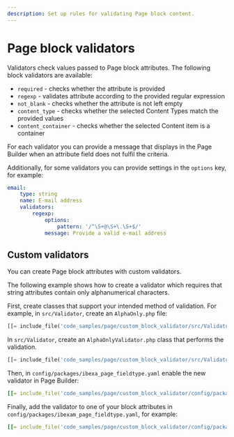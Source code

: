 ```yaml
---
description: Set up rules for validating Page block content.
---
```


# Page block validators

Validators check values passed to Page block attributes.
The following block validators are available:

- `required` - checks whether the attribute is provided
- `regexp` - validates attribute according to the provided regular expression
- `not_blank` - checks whether the attribute is not left empty
- `content_type` - checks whether the selected Content Types match the provided values
- `content_container` - checks whether the selected Content item is a container

For each validator you can provide a message that displays in the Page Builder
when an attribute field does not fulfil the criteria.

Additionally, for some validators you can provide settings in the `options` key, for example:

``` yaml
email:
    type: string
    name: E-mail address
    validators:
        regexp:
            options:
                pattern: '/^\S+@\S+\.\S+$/'
            message: Provide a valid e-mail address
```

## Custom validators

You can create Page block attributes with custom validators.

The following example shows how to create a validator which requires that string attributes contain only alphanumerical characters.

First, create classes that support your intended method of validation.
For example, in `src/Validator`, create an `AlphaOnly.php` file:

``` php
[[= include_file('code_samples/page/custom_block_validator/src/Validator/AlphaOnly.php') =]]
```

In `src/Validator`, create an `AlphaOnlyValidator.php` class that performs the validation.

``` php
[[= include_file('code_samples/page/custom_block_validator/src/Validator/AlphaOnlyValidator.php') =]]
```

Then, in `config/packages/ibexa_page_fieldtype.yaml` enable the new validator in Page Builder:

``` yaml
[[= include_file('code_samples/page/custom_block_validator/config/packages/page_blocks.yaml', 0, 3) =]]
```

Finally, add the validator to one of your block attributes in `config/packages/ibexam_page_fieldtype.yaml`, for example:

``` yaml hl_lines="16-18"
[[= include_file('code_samples/page/custom_block_validator/config/packages/page_blocks.yaml', 0, 1) =]][[= include_file('code_samples/page/custom_block_validator/config/packages/page_blocks.yaml', 3, 20) =]]
```
